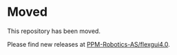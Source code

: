 # Moved

This repository has been moved.

Please find new releases at [PPM-Robotics-AS/flexgui4.0](https://github.com/PPM-Robotics-AS/flexgui4.0).
